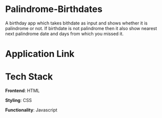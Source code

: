 # Palindrome-Birthdates

A birthday app which takes bithdate as input and shows whether it is palindrome or not. If birthdate is not palindrome then it also show nearest next palindrome date and days from which you missed it.

# Application Link

# Tech Stack

<b>Frontend</b>: HTML

<b>Styling</b>: CSS

<b>Functionality</b>: Javascript
